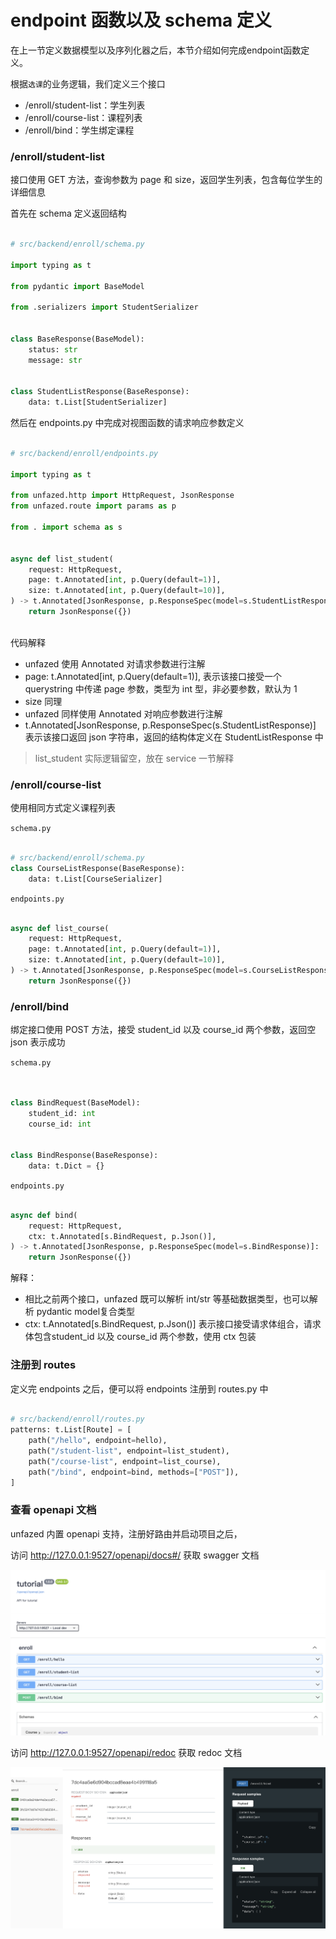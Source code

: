 endpoint 函数以及 schema 定义
=====

在上一节定义数据模型以及序列化器之后，本节介绍如何完成endpoint函数定义。


根据`选课`的业务逻辑，我们定义三个接口

- /enroll/student-list：学生列表
- /enroll/course-list：课程列表
- /enroll/bind：学生绑定课程


### /enroll/student-list

接口使用 GET 方法，查询参数为 page 和 size，返回学生列表，包含每位学生的详细信息

首先在 schema 定义返回结构

```python

# src/backend/enroll/schema.py

import typing as t

from pydantic import BaseModel

from .serializers import StudentSerializer


class BaseResponse(BaseModel):
    status: str
    message: str


class StudentListResponse(BaseResponse):
    data: t.List[StudentSerializer]


```

然后在 endpoints.py 中完成对视图函数的请求响应参数定义


```python

# src/backend/enroll/endpoints.py

import typing as t

from unfazed.http import HttpRequest, JsonResponse
from unfazed.route import params as p

from . import schema as s


async def list_student(
    request: HttpRequest,
    page: t.Annotated[int, p.Query(default=1)],
    size: t.Annotated[int, p.Query(default=10)],
) -> t.Annotated[JsonResponse, p.ResponseSpec(model=s.StudentListResponse)]:
    return JsonResponse({})



```

代码解释

- unfazed 使用 Annotated 对请求参数进行注解
- page: t.Annotated[int, p.Query(default=1)], 表示该接口接受一个 querystring 中传递 page 参数，类型为 int 型，非必要参数，默认为 1
- size 同理
- unfazed 同样使用 Annotated 对响应参数进行注解
- t.Annotated[JsonResponse, p.ResponseSpec(s.StudentListResponse)] 表示该接口返回 json 字符串，返回的结构体定义在 StudentListResponse 中


> list_student 实际逻辑留空，放在 service 一节解释



### /enroll/course-list

使用相同方式定义课程列表

`schema.py`

```python

# src/backend/enroll/schema.py
class CourseListResponse(BaseResponse):
    data: t.List[CourseSerializer]

```


`endpoints.py`


```python

async def list_course(
    request: HttpRequest,
    page: t.Annotated[int, p.Query(default=1)],
    size: t.Annotated[int, p.Query(default=10)],
) -> t.Annotated[JsonResponse, p.ResponseSpec(model=s.CourseListResponse)]:
    return JsonResponse({})

```


### /enroll/bind

绑定接口使用 POST 方法，接受 student_id 以及 course_id 两个参数，返回空 json 表示成功


`schema.py`

```python


class BindRequest(BaseModel):
    student_id: int
    course_id: int


class BindResponse(BaseResponse):
    data: t.Dict = {}

```


`endpoints.py`


```python

async def bind(
    request: HttpRequest,
    ctx: t.Annotated[s.BindRequest, p.Json()],
) -> t.Annotated[JsonResponse, p.ResponseSpec(model=s.BindResponse)]:
    return JsonResponse({})

```

解释：

- 相比之前两个接口，unfazed 既可以解析 int/str 等基础数据类型，也可以解析 pydantic model复合类型
- ctx: t.Annotated[s.BindRequest, p.Json()] 表示接口接受请求体组合，请求体包含student_id 以及 course_id 两个参数，使用 ctx 包装



### 注册到 routes

定义完 endpoints 之后，便可以将 endpoints 注册到 routes.py 中


```python

# src/backend/enroll/routes.py
patterns: t.List[Route] = [
    path("/hello", endpoint=hello),
    path("/student-list", endpoint=list_student),
    path("/course-list", endpoint=list_course),
    path("/bind", endpoint=bind, methods=["POST"]),
]


```


### 查看 openapi 文档


unfazed 内置 openapi 支持，注册好路由并启动项目之后，

访问 http://127.0.0.1:9527/openapi/docs#/ 获取 swagger 文档

![toturial-docs](../../images/tutorial-docs.png)

访问 http://127.0.0.1:9527/openapi/redoc 获取 redoc 文档

![toturial-redoc](../../images/tutorial-redoc.png)
